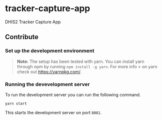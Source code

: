 # tracker-capture-app
DHIS2 Tracker Capture App

## Contribute

### Set up the development environment

> **Note:** The setup has been tested with yarn. You can install yarn through npm by running `npm install -g yarn`. For more info > on yarn check out https://yarnpkg.com/.

### Running the devevelopment server

To run the development server you can run the following command.

```
yarn start
```

This starts the development server on port `8081`.
